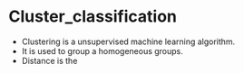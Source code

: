 # Cluster_classification
- Clustering is a unsupervised machine learning algorithm.
- It is used to group a homogeneous groups.
- Distance is the
